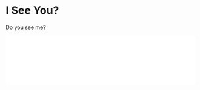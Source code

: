 # I See You?


Do you see me?

<iframe src="./scenario/i-see-you/i-see-you.html" style="width: 500px; height: 130px; border: 0px"></iframe>
